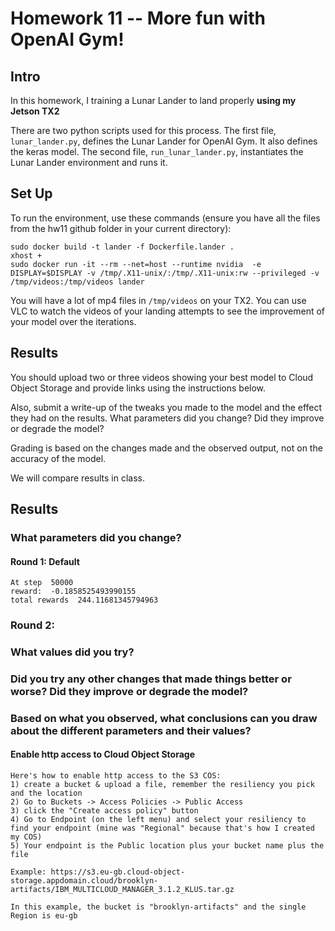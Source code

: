 # Homework 11 -- More fun with OpenAI Gym!

## Intro

In this homework, I training a Lunar Lander to land properly **using my Jetson TX2**

There are two python scripts used for this process. The first file, `lunar_lander.py`, defines the Lunar Lander for OpenAI Gym. It also defines the keras model. The second file, `run_lunar_lander.py`, instantiates the Lunar Lander environment and runs it.


## Set Up
To run the environment, use these commands (ensure you have all the files from the hw11 github folder in your current directory):

```
sudo docker build -t lander -f Dockerfile.lander .
xhost +
sudo docker run -it --rm --net=host --runtime nvidia  -e DISPLAY=$DISPLAY -v /tmp/.X11-unix/:/tmp/.X11-unix:rw --privileged -v /tmp/videos:/tmp/videos lander
```

You will have a lot of mp4 files in `/tmp/videos` on your TX2. You can use VLC to watch the videos of your landing attempts to see the improvement of your model over the iterations.

## Results
You should upload two or three videos showing your best model to Cloud Object Storage and provide links using the instructions below.

Also, submit a write-up of the tweaks you made to the model and the effect they had on the results. What parameters did you change? Did they improve or degrade the model?

Grading is based on the changes made and the observed output, not on the accuracy of the model.

We will compare results in class.

## Results

### What parameters did you change? 

#### Round 1: Default 

```
At step  50000
reward:  -0.1858525493990155
total rewards  244.11681345794963
```

### Round 2: 

### What values did you try? 

### Did you try any other changes that made things better or worse? Did they improve or degrade the model?


### Based on what you observed, what conclusions can you draw about the different parameters and their values?


#### Enable http access to Cloud Object Storage

```
Here's how to enable http access to the S3 COS:
1) create a bucket & upload a file, remember the resiliency you pick and the location
2) Go to Buckets -> Access Policies -> Public Access
3) click the "Create access policy" button
4) Go to Endpoint (on the left menu) and select your resiliency to find your endpoint (mine was "Regional" because that's how I created my COS)
5) Your endpoint is the Public location plus your bucket name plus the file

Example: https://s3.eu-gb.cloud-object-storage.appdomain.cloud/brooklyn-artifacts/IBM_MULTICLOUD_MANAGER_3.1.2_KLUS.tar.gz

In this example, the bucket is "brooklyn-artifacts" and the single Region is eu-gb
```
